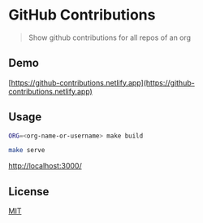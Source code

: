 # GitHub Contributions

> Show github contributions for all repos of an org

## Demo

[https://github-contributions.netlify.app](https://github-contributions.netlify.app)

## Usage

```sh
ORG=<org-name-or-username> make build
```

```sh
make serve
```
[http://localhost:3000/](http://localhost:3000/)

## License

[MIT](LICENSE)
